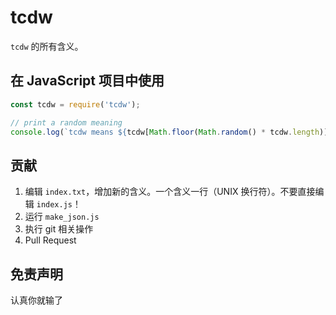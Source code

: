 # tcdw

`tcdw` 的所有含义。

## 在 JavaScript 项目中使用

```javascript
const tcdw = require('tcdw');

// print a random meaning
console.log(`tcdw means ${tcdw[Math.floor(Math.random() * tcdw.length)]}`);
```

## 贡献

1. 编辑 `index.txt`，增加新的含义。一个含义一行（UNIX 换行符）。不要直接编辑 `index.js`！
2. 运行 `make_json.js`
3. 执行 git 相关操作
4. Pull Request

## 免责声明

认真你就输了
